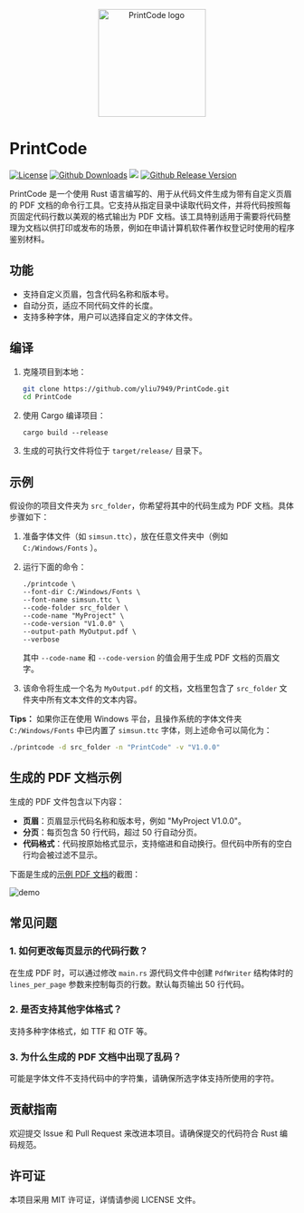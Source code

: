 <p align="center">
  <img width="190" src="https://raw.githubusercontent.com/yliu7949/PrintCode/master/logo.svg" style="text-align: center;" alt="PrintCode logo">
</p>


# PrintCode

[![License](https://img.shields.io/github/license/yliu7949/PrintCode)](https://github.com/yliu7949/PrintCode/blob/master/LICENSE)
[![Github Downloads](https://img.shields.io/github/downloads/yliu7949/PrintCode/total.svg)](http://gra.caldis.me/?url=https://github.com/yliu7949/PrintCode)
<a title="Hits" target="_blank" href="https://github.com/yliu7949/PrintCode"><img src="https://hits.b3log.org/yliu7949/PrintCode.svg"></a>
[![Github Release Version](https://img.shields.io/github/v/release/yliu7949/PrintCode?color=green&include_prereleases)](https://github.com/yliu7949/PrintCode/releases/latest)

PrintCode 是一个使用 Rust 语言编写的、用于从代码文件生成为带有自定义页眉的 PDF 文档的命令行工具。它支持从指定目录中读取代码文件，并将代码按照每页固定代码行数以美观的格式输出为 PDF 文档。该工具特别适用于需要将代码整理为文档以供打印或发布的场景，例如在申请计算机软件著作权登记时使用的程序鉴别材料。

## 功能

- 支持自定义页眉，包含代码名称和版本号。
- 自动分页，适应不同代码文件的长度。
- 支持多种字体，用户可以选择自定义的字体文件。

## 编译

1. 克隆项目到本地：
   ```bash
   git clone https://github.com/yliu7949/PrintCode.git
   cd PrintCode

2. 使用 Cargo 编译项目：

   ```
   cargo build --release
   ```
   
3. 生成的可执行文件将位于 `target/release/` 目录下。

## 示例

假设你的项目文件夹为 `src_folder`，你希望将其中的代码生成为 PDF 文档。具体步骤如下：

1. 准备字体文件（如 `simsun.ttc`），放在任意文件夹中（例如 `C:/Windows/Fonts` ）。

2. 运行下面的命令：

   ```
   ./printcode \
   --font-dir C:/Windows/Fonts \
   --font-name simsun.ttc \
   --code-folder src_folder \
   --code-name "MyProject" \
   --code-version "V1.0.0" \
   --output-path MyOutput.pdf \
   --verbose
   ```

   其中 `--code-name` 和 `--code-version` 的值会用于生成 PDF 文档的页眉文字。

3. 该命令将生成一个名为 `MyOutput.pdf` 的文档，文档里包含了 `src_folder` 文件夹中所有文本文件的文本内容。

**Tips：** 如果你正在使用 Windows 平台，且操作系统的字体文件夹 `C:/Windows/Fonts` 中已内置了 `simsun.ttc` 字体，则上述命令可以简化为：

```bash
./printcode -d src_folder -n "PrintCode" -v "V1.0.0"
```

## 生成的 PDF 文档示例

生成的 PDF 文件包含以下内容：

- **页眉**：页眉显示代码名称和版本号，例如 "MyProject V1.0.0"。
- **分页**：每页包含 50 行代码，超过 50 行自动分页。
- **代码格式**：代码按原始格式显示，支持缩进和自动换行。但代码中所有的空白行均会被过滤不显示。

下面是生成的[示例 PDF 文档](https://github.com/yliu7949/PrintCode/blob/master/demo.pdf)的截图：

![demo](https://raw.githubusercontent.com/yliu7949/PrintCode/master/demo.svg)

## 常见问题

### 1. 如何更改每页显示的代码行数？

在生成 PDF 时，可以通过修改 `main.rs` 源代码文件中创建 `PdfWriter` 结构体时的 `lines_per_page` 参数来控制每页的行数。默认每页输出 50 行代码。

### 2. 是否支持其他字体格式？

支持多种字体格式，如 TTF 和 OTF 等。

### 3. 为什么生成的 PDF 文档中出现了乱码？

可能是字体文件不支持代码中的字符集，请确保所选字体支持所使用的字符。

## 贡献指南

欢迎提交 Issue 和 Pull Request 来改进本项目。请确保提交的代码符合 Rust 编码规范。

## 许可证

本项目采用 MIT 许可证，详情请参阅 LICENSE 文件。

 
